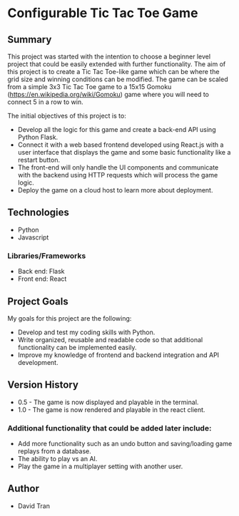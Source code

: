 # Configurable Tic Tac Toe Game
## Summary
This project was started with the intention to choose a beginner level project that could be easily extended with further functionality. The aim of this project is to create a Tic Tac Toe-like game which can be where the grid size and winning conditions can be modified. The game can be scaled from a simple 3x3 Tic Tac Toe game to a 15x15 Gomoku (https://en.wikipedia.org/wiki/Gomoku) game where you will need to connect 5 in a row to win. 

The initial objectives of this project is to:
- Develop all the logic for this game and create a back-end API using Python Flask.
- Connect it with a web based frontend developed using React.js with a user interface that displays the game and some basic functionality like a restart button.
- The front-end will only handle the UI components and communicate with the backend using HTTP requests which will process the game logic.
- Deploy the game on a cloud host to learn more about deployment.

## Technologies
- Python
- Javascript

### Libraries/Frameworks
- Back end: Flask
- Front end: React

## Project Goals
My goals for this project are the following:
- Develop and test my coding skills with Python.
- Write organized, reusable and readable code so that additional functionality can be implemented easily.
- Improve my knowledge of frontend and backend integration and API development.

## Version History
- 0.5 - The game is now displayed and playable in the terminal.
- 1.0 - The game is now rendered and playable in the react client.

### Additional functionality that could be added later include:
- Add more functionality such as an undo button and saving/loading game replays from a database.
- The ability to play vs an AI.
- Play the game in a multiplayer setting with another user.

## Author
- David Tran
